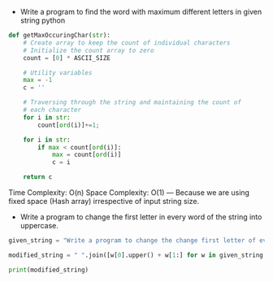 - Write a program to find the word with maximum different letters in given string python
```py
def getMaxOccuringChar(str):
    # Create array to keep the count of individual characters
    # Initialize the count array to zero
    count = [0] * ASCII_SIZE

    # Utility variables
    max = -1
    c = ''

    # Traversing through the string and maintaining the count of
    # each character
    for i in str:
        count[ord(i)]+=1;

    for i in str:
        if max < count[ord(i)]:
            max = count[ord(i)]
            c = i

    return c
```
Time Complexity: O(n)
Space Complexity: O(1) — Because we are using fixed space (Hash array) irrespective of input string size.

- Write a program to change the first letter in every word of the string into uppercase.

```py
given_string = "Write a program to change the change first letter of every word of the string into uppercase"

modified_string = " ".join([w[0].upper() + w[1:] for w in given_string.split(" ")])

print(modified_string)
```